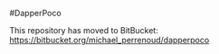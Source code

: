 #DapperPoco

This repository has moved to BitBucket: https://bitbucket.org/michael_perrenoud/dapperpoco
